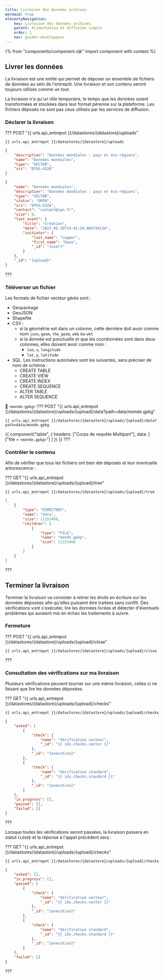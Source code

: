 ```yaml
---
title: Livraison des données archives
mermaid: true
eleventyNavigation:
    key: Livraison des données archives
    parent: Alimentation et diffusion simple
    order: 1
    nav: guides-developpeur
---
```


{% from "components/component.njk" import component with context %}

## Livrer les données

La livraison est une entité qui permet de déposer un ensemble de fichiers de données au sein de l'entrepôt. Une livraison et son contenu seront toujours utilisés comme un tout.

La livraison n'a qu'un rôle temporaire, le temps que les données soient transformées et stockées dans leur format pérenne sur la plateforme. Les fichiers déposés ne sont pas ceux utilisés par les services de diffusion.

### Déclarer la livraison

??? POST "{{ urls.api_entrepot }}/datastores/{datastore}/uploads"
``` title="Contenu" 
{{ urls.api_entrepot }}/datastores/{datastore}/uploads 
```

```json
{
    "description": "Données mondiales : pays et éco-régions",
    "name": "Données mondiales",
    "type": "VECTOR",
    "srs": "EPSG:4326"
}
```

```json
{
    "name": "Données mondiales",
    "description": "Données mondiales : pays et éco-régions",
    "type": "VECTOR",
    "status": "OPEN",
    "srs": "EPSG:4326",
    "contact": "contact@ign.fr",
    "size": 0,
    "last_event": {
        "title": "Création",
        "date": "2023-05-10T14:42:29.004734134",
        "initiator": {
            "last_name": "Lopper",
            "first_name": "Dave",
            "_id": "{user}"
        }
    },
    "_id": "{upload}"
}
```
???
<br>

### Téléverser un fichier

Les formats de fichier vecteur gérés sont :

* Geopackage
* GeoJSON
* Shapefile
* CSV : 
    * si la géométrie est dans un colonne, cette dernière doit avoir comme nom `json`, `geom`, `the_geom`, `wkb` ou `wkt`
    * si la donnée est ponctuelle et que les coordonnées sont dans deux colonnes, elles doivent avoir comme nom :
        * `lon`, `x`, `longitude`
        * `lat`, `y`, `latitude`
* SQL. Les instructions autorisées sont les suivantes, sans préciser de nom de schéma :
    * CREATE TABLE
    * CREATE VIEW
    * CREATE INDEX
    * CREATE SEQUENCE
    * ALTER TABLE
    * ALTER SEQUENCE

📄 `<monde.gpkg>`
??? POST "{{ urls.api_entrepot }}/datastores/{datastore}/uploads/{upload}/data?path=data/monde.gpkg"

``` title="Contenu" 
{{ urls.api_entrepot }}/datastores/{datastore}/uploads/{upload}/data?path=data/monde.gpkg
```

{{ component("table", {
    headers: ["Corps de requête Multipart"],
    data: [
        ["file = `<monde.gpkg>`"]
    ]
}) }}
???
<br>

### Contrôler le contenu

Afin de vérifier que tous les fichiers ont bien été déposés et leur éventuelle arborescence :

??? GET "{{ urls.api_entrepot }}/datastores/{datastore}/uploads/{upload}/tree"

``` title="Contenu" 
{{ urls.api_entrepot }}/datastores/{datastore}/uploads/{upload}/tree
```

```json
[
    {
        "type": "DIRECTORY",
        "name": "data",
        "size": 11153408,
        "children": [
            {
                "type": "FILE",
                "name": "monde.gpkg",
                "size": 11153408
            }
        ]
    }
]
```
???
<br>

## Terminer la livraison

Terminer la livraison va consister à retirer les droits en écriture sur les données déposées afin qu'elles puissent être traitées sans conflit. Des vérifications vont s'exécuter, lire les données livrées et détecter d'éventuels problèmes qui auraient mis en échec les traitements à suivre.

### Fermeture

??? POST "{{ urls.api_entrepot }}/datastores/{datastore}/uploads/{upload}/close"
``` title="Contenu" 
{{ urls.api_entrepot }}/datastores/{datastore}/uploads/{upload}/close
```
???
<br>

### Consultation des vérifications sur ma livraison

Plusieurs vérifications peuvent tourner sur une même livraison, celles ci ne faisant que lire les données déposées.

??? GET "{{ urls.api_entrepot }}/datastores/{datastore}/uploads/{upload}/checks"

``` title="Contenu" 
{{ urls.api_entrepot }}/datastores/{datastore}/uploads/{upload}/checks
```

```json
{
    "asked": [
        {
            "check": {
                "name": "Vérification vecteur",
                "_id": "{{ ids.checks.vector }}"
            },
            "_id": "{execution}"
        },
        {
            "check": {
                "name": "Vérification standard",
                "_id": "{{ ids.checks.standard }}"
            },
            "_id": "{execution}"
        }
    ],
    "in_progress": [],
    "passed": [],
    "failed": []
}
```
???
<br>

Lorsque toutes les vérifications seront passées, la livraison passera en statut `CLOSED` et la réponse à l'appel précédent sera :

??? GET "{{ urls.api_entrepot }}/datastores/{datastore}/uploads/{upload}/checks"

``` title="Contenu" 
{{ urls.api_entrepot }}/datastores/{datastore}/uploads/{upload}/checks
```

```json
{
    "asked": [],
    "in_progress": [],
    "passed": [
        {
            "check": {
                "name": "Vérification vecteur",
                "_id": "{{ ids.checks.vector }}"
            },
            "_id": "{execution}"
        },
        {
            "check": {
                "name": "Vérification standard",
                "_id": "{{ ids.checks.standard }}"
            },
            "_id": "{execution}"
        }
    ],
    "failed": []
}
```
???
<br>
